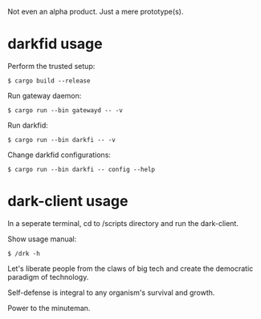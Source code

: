 Not even an alpha product. Just a mere prototype(s).

# darkfid usage

Perform the trusted setup:

```console
$ cargo build --release
```

Run gateway daemon:

```console
$ cargo run --bin gatewayd -- -v
```

Run darkfid:

```console
$ cargo run --bin darkfi -- -v
```

Change darkfid configurations:

```console
$ cargo run --bin darkfi -- config --help
```

# dark-client usage

In a seperate terminal, cd to /scripts directory and run the dark-client.

Show usage manual:

```console
$ /drk -h
```

Let's liberate people from the claws of big tech and create the democratic paradigm of technology.

Self-defense is integral to any organism's survival and growth.

Power to the minuteman.

